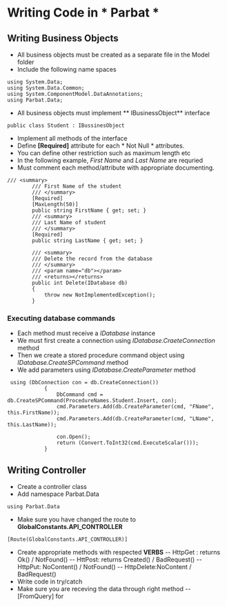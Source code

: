 # Writing Code in * Parbat * 

## Writing Business Objects
- All business objects must be created as a separate file in the Model folder
- Include the following name spaces
```
using System.Data;
using System.Data.Common;
using System.ComponentModel.DataAnnotations;
using Parbat.Data;
```
- All business objects must implement ** IBusinessObject** interface
```
public class Student : IBussinesObject
```
- Implement all methods of the interface
- Define **[Required]** attribute for each * Not Null * attributes. 
- You can define other restriction such as maximum length etc
- In the following example, *First Name* and *Last Name* are requried 
- Must comment each method/attribute with appropriate documenting.
```
/// <summary>
        /// First Name of the student
        /// </summary>
        [Required]
        [MaxLength(50)]
        public string FirstName { get; set; }
        /// <summary>
        /// Last Name of student
        /// </summary>
        [Required]
        public string LastName { get; set; }

        /// <summary>
        /// Delete the record from the database
        /// </summary>
        /// <param name="db"></param>
        /// <returns></returns>
        public int Delete(IDatabase db)
        {
            throw new NotImplementedException();
        }
```
### Executing database commands
- Each method must receive a *IDatabase* instance
- We must first create a connection using *IDatabase.CraeteConnection* method
- Then we create a stored procedure command object using *IDatabase.CreateSPCommand* method
- We add parameters using *IDatabase.CreateParameter* method
```
 using (DbConnection con = db.CreateConnection())
            {
                DbCommand cmd = db.CreateSPCommand(ProcedureNames.Student.Insert, con);
                cmd.Parameters.Add(db.CreateParameter(cmd, "FName", this.FirstName));
                cmd.Parameters.Add(db.CreateParameter(cmd, "LName", this.LastName));

                con.Open();
                return (Convert.ToInt32(cmd.ExecuteScalar()));
            }
```

## Writing Controller
- Create a controller class
- Add namespace Parbat.Data
```
using Parbat.Data
```
- Make sure you have changed the route to **GlobalConstants.API_CONTROLLER**
```
[Route(GlobalConstants.API_CONTROLLER)]
```
- Create appropriate methods with respected **VERBS**
-- HttpGet : returns  Ok()  / NotFound()
-- HttPost: returns Created() / BadRequest()
-- HttpPut: NoContent() / NotFound()
-- HttpDelete:NoContent / BadRequest()
- Write code in try/catch
- Make sure you are receving the data through right method
-- [FromQuery] for 
